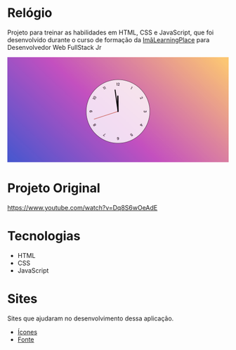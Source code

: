 # Relógio

<p>Projeto para treinar as habilidades em HTML, CSS e JavaScript, que foi desenvolvido durante o curso de formação da <a href="https://imalearningplace.com/" target="_blank">ImãLearningPlace</a> para Desenvolvedor Web FullStack Jr</p>

<img src="./gif/gifClock.gif">

</br>

<h1>Projeto Original</h1>

<a href="https://www.youtube.com/watch?v=Dq8S6wOeAdE" target="_blank">https://www.youtube.com/watch?v=Dq8S6wOeAdE</a>

<h1>Tecnologias</h1>

<ul>
    <li>HTML</li>
    <li>CSS</li>
    <li>JavaScript</li>
</ul>

<h1>Sites</h1>

<p>Sites que ajudaram no desenvolvimento dessa aplicação.</p>

<ul>
    <li><a href="https://fontawesome.com/" target="_blank">Ícones</a></li>
    <li><a href="https://fonts.google.com/" target="_blank">Fonte</a></li>
</ul>